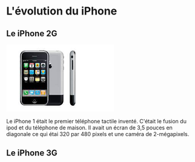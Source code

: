 # L'évolution du iPhone
## Le iPhone 2G

![iphone1](media/iphone1.jpg)

Le iPhone 1 était le premier téléphone tactile inventé. C'était le fusion du ipod et du téléphone de maison. Il avait un écran de 3,5 pouces en diagonale ce qui étai 320 par 480 pixels et une caméra de 2-mégapixels.

## Le iPhone 3G

